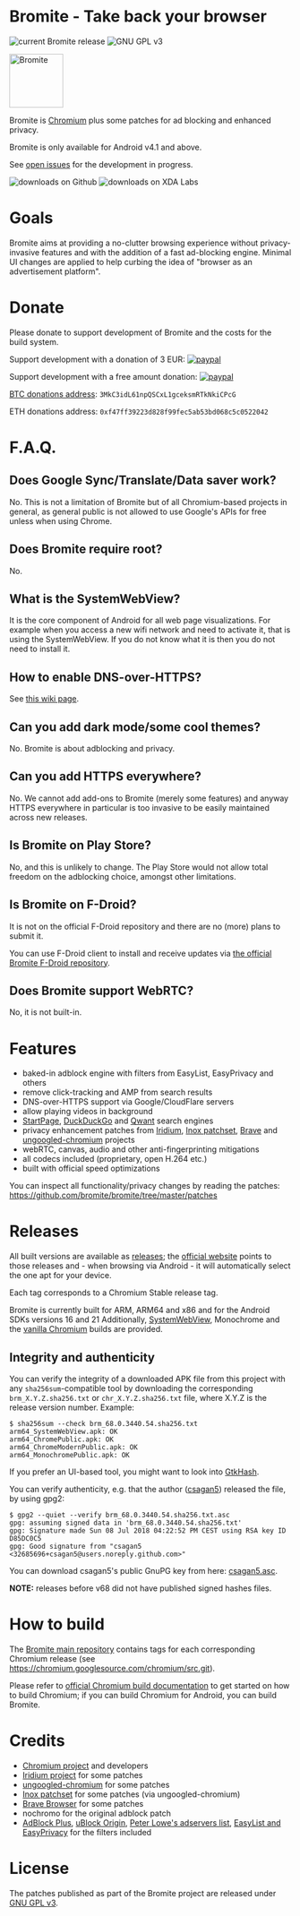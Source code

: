 # Bromite - Take back your browser

<img src="https://www.bromite.org/release.svg" alt="current Bromite release" title="current Bromite release" /> <img src="https://www.bromite.org/license.svg" alt="GNU GPL v3" title="GNU VPL v3" />

<img title="Bromite - take back your browser!" src="https://www.bromite.org/android-icon-192x192.png" width="96" alt="Bromite" />

Bromite is [Chromium](https://www.chromium.org/Home) plus some patches for ad blocking and enhanced privacy.

Bromite is only available for Android v4.1 and above.

See [open issues](https://github.com/bromite/bromite/issues) for the development in progress.

<img src="https://www.bromite.org/bromite_bromite_gh_downloads.svg" alt="downloads on Github" title="downloads on Github" /> <img src="https://www.bromite.org/bromite_bromite_xda_downloads.svg" alt="downloads on XDA Labs" title="downloads on XDA Labs" />

# Goals

Bromite aims at providing a no-clutter browsing experience without privacy-invasive features and with the addition of a fast ad-blocking engine.
Minimal UI changes are applied to help curbing the idea of "browser as an advertisement platform".

# Donate

Please donate to support development of Bromite and the costs for the build system.

Support development with a donation of 3 EUR: [![paypal](https://www.paypalobjects.com/en_US/i/btn/btn_donate_LG.gif)](https://www.paypal.com/cgi-bin/webscr?cmd=_s-xclick&hosted_button_id=JP3XTQPVRNET2)

Support development with a free amount donation: [![paypal](https://www.paypalobjects.com/en_US/i/btn/btn_donate_LG.gif)](https://www.paypal.com/cgi-bin/webscr?cmd=_s-xclick&hosted_button_id=LC7Q6A3UAQPY8)

<a href="bitcoin:3MkC3idL61npQSCxL1gceksmRTkNkiCPcG">BTC donations address</a>: `3MkC3idL61npQSCxL1gceksmRTkNkiCPcG`

ETH donations address: `0xf47ff39223d828f99fec5ab53bd068c5c0522042`

# F.A.Q.

## Does Google Sync/Translate/Data saver work?
No.
This is not a limitation of Bromite but of all Chromium-based projects in general, as general public is not allowed to use Google's APIs for free unless when using Chrome.

## Does Bromite require root?
No.

## What is the SystemWebView?
It is the core component of Android for all web page visualizations. For example when you access a new wifi network and need to activate it, that is using the SystemWebView. If you do not know what it is then you do not need to install it.

## How to enable DNS-over-HTTPS?

See [this wiki page](https://github.com/bromite/bromite/wiki/Enabling-DNS-over-HTTPS).

## Can you add dark mode/some cool themes?
No.
Bromite is about adblocking and privacy.

## Can you add HTTPS everywhere?
No.
We cannot add add-ons to Bromite (merely some features) and anyway HTTPS everywhere in particular is too invasive to be easily maintained across new releases.

## Is Bromite on Play Store?
No, and this is unlikely to change. The Play Store would not allow total freedom on the adblocking choice, amongst other limitations.

## Is Bromite on F-Droid?
It is not on the official F-Droid repository and there are no (more) plans to submit it.

You can use F-Droid client to install and receive updates via [the official Bromite F-Droid repository](https://www.bromite.org/fdroid).

## Does Bromite support WebRTC?
No, it is not built-in.

# Features

* baked-in adblock engine with filters from EasyList, EasyPrivacy and others
* remove click-tracking and AMP from search results
* DNS-over-HTTPS support via Google/CloudFlare servers
* allow playing videos in background
* [StartPage](https://startpage.com/), [DuckDuckGo](https://duckduckgo.com/) and [Qwant](https://www.qwant.com/) search engines
* privacy enhancement patches from [Iridium](https://iridiumbrowser.de/), [Inox patchset](https://github.com/gcarq/inox-patchset), [Brave](https://brave.com/) and [ungoogled-chromium](https://github.com/Eloston/ungoogled-chromium) projects
* webRTC, canvas, audio and other anti-fingerprinting mitigations
* all codecs included (proprietary, open H.264 etc.)
* built with official speed optimizations

You can inspect all functionality/privacy changes by reading the patches: https://github.com/bromite/bromite/tree/master/patches

# Releases

All built versions are available as [releases](https://github.com/bromite/bromite/releases); the [official website](https://www.bromite.org/) points to those releases and - when browsing via Android - it will automatically select the one apt for your device.

Each tag corresponds to a Chromium Stable release tag.

Bromite is currently built for ARM, ARM64 and x86 and for the Android SDKs versions 16 and 21
Additionally, [SystemWebView](https://www.bromite.org/system_web_view), Monochrome and the [vanilla Chromium](https://www.bromite.org/chromium) builds are provided.

## Integrity and authenticity

You can verify the integrity of a downloaded APK file from this project with any `sha256sum`-compatible tool by downloading the corresponding `brm_X.Y.Z.sha256.txt` or `chr_X.Y.Z.sha256.txt` file, where X.Y.Z is the release version number. Example:
```
$ sha256sum --check brm_68.0.3440.54.sha256.txt
arm64_SystemWebView.apk: OK
arm64_ChromePublic.apk: OK
arm64_ChromeModernPublic.apk: OK
arm64_MonochromePublic.apk: OK
```

If you prefer an UI-based tool, you might want to look into [GtkHash](https://github.com/tristanheaven/gtkhash).

You can verify authenticity, e.g. that the author ([csagan5](https://github.com/csagan5)) released the file, by using gpg2:
```
$ gpg2 --quiet --verify brm_68.0.3440.54.sha256.txt.asc
gpg: assuming signed data in 'brm_68.0.3440.54.sha256.txt'
gpg: Signature made Sun 08 Jul 2018 04:22:52 PM CEST using RSA key ID D85DC0C5
gpg: Good signature from "csagan5 <32685696+csagan5@users.noreply.github.com>"
```

You can download csagan5's public GnuPG key from here: [csagan5.asc](./csagan5.asc).

**NOTE:** releases before v68 did not have published signed hashes files.

# How to build

The [Bromite main repository](https://github.com/bromite/bromite) contains tags for each corresponding Chromium release (see https://chromium.googlesource.com/chromium/src.git).

Please refer to [official Chromium build documentation](https://www.chromium.org/developers/how-tos/get-the-code) to get started on how to build Chromium; if you can build Chromium for Android, you can build Bromite.

# Credits

* [Chromium project](https://www.chromium.org/Home) and developers
* [Iridium project](https://github.com/iridium-browser) for some patches
* [ungoogled-chromium](https://github.com/Eloston/ungoogled-chromium) for some patches
* [Inox patchset](https://github.com/gcarq/inox-patchset) for some patches (via ungoogled-chromium)
* [Brave Browser](https://github.com/brave/browser-android-tabs) for some patches
* nochromo for the original adblock patch
* [AdBlock Plus](https://adblockplus.org/), [uBlock Origin](https://github.com/uBlockOrigin), [Peter Lowe's adservers list](https://pgl.yoyo.org/adservers/), [EasyList and EasyPrivacy](https://easylist.to/) for the filters included

# License

The patches published as part of the Bromite project are released under [GNU GPL v3](./LICENSE).

[version-image]: https://img.shields.io/github/release/bromite/bromite.svg?style=flat-square
[version-url]: https://github.com/bromite/bromite/releases/latest
[license-image]: https://img.shields.io/github/license/bromite/bromite.svg
[license-url]: https://github.com/bromite/bromite/blob/master/LICENSE
